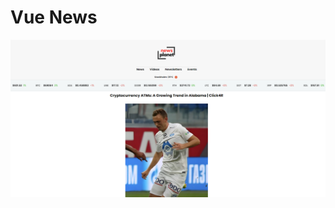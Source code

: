 # Vue News
![Screenshots](https://github.com/JPereyra7/vue-news/blob/main/src/assets/sitescrnsh.png?raw=true)